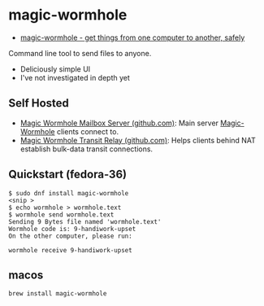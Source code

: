 # magic-wormhole

 - [magic-wormhole - get things from one computer to another, safely](https://github.com/magic-wormhole/magic-wormhole#magic-wormhole)

Command line tool to send files to anyone.

- Deliciously simple UI
- I've not investigated in depth yet

## Self Hosted

- [Magic Wormhole Mailbox Server (github.com)](https://github.com/magic-wormhole/magic-wormhole-mailbox-server):  Main server [Magic-Wormhole](http://magic-wormhole.io/) clients connect to.
- [Magic Wormhole Transit Relay (github.com)](https://github.com/magic-wormhole/magic-wormhole-transit-relay):  Helps clients behind NAT establish bulk-data transit connections.

## Quickstart (fedora-36)

    $ sudo dnf install magic-wormhole
    <snip >
    $ echo wormhole > wormhole.text
    $ wormhole send wormhole.text
    Sending 9 Bytes file named 'wormhole.text'
    Wormhole code is: 9-handiwork-upset
    On the other computer, please run:

    wormhole receive 9-handiwork-upset

## macos

    brew install magic-wormhole
